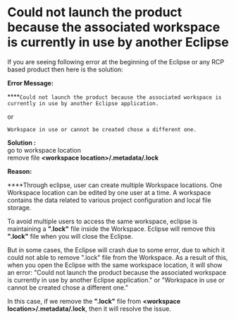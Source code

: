 # Could not launch the product because the associated workspace is currently in use by another Eclipse

If you are seeing following error at the beginning of the Eclipse or any RCP based product then here is the solution:  
  
**Error Message:**  
  
****`Could not launch the product because the associated workspace is currently in use by another Eclipse application.`  
  
or  
  
`Workspace in use or cannot be created chose a different one.`  
  
  
**Solution :**  
go to workspace location  
remove file **&lt;workspace location&gt;/.metadata/.lock**  
  
**Reason:**  
  
****Through eclipse, user can create multiple Workspace locations. One Workspace location can be edited by one user at a time. A workspace contains the data related to various project configuration and local file storage.  
  
To avoid multiple users to access the same workspace, eclipse is maintaining a **".lock"** file inside the Workspace. Eclipse will remove this **".lock"** file when you will close the Eclipse.  
  
But in some cases, the Eclipse will crash due to some error, due to which it could not able to remove ".lock" file from the Workspace. As a result of this, when you open the Eclipse with the same workspace location, it will show an error: "Could not launch the product because the associated workspace is currently in use by another Eclipse application." or "Workspace in use or cannot be created chose a different one."  
  
In this case, if we remove the **".lock"** file from **&lt;workspace location&gt;/.metadata/.lock**, then it will resolve the issue.

